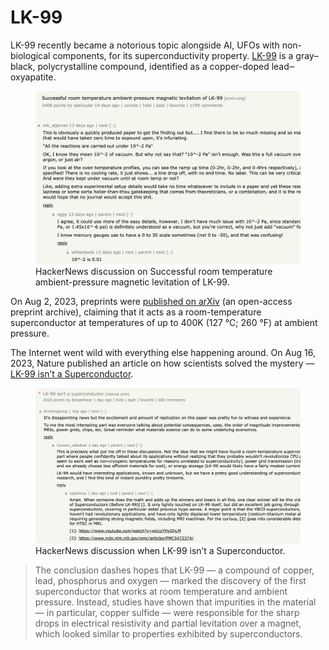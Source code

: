 # LK-99

LK-99 recently became a notorious topic alongside AI, UFOs with non-biological components, for its superconductivity property. [LK-99](https://en.wikipedia.org/wiki/LK-99) is a gray–black, polycrystalline compound, identified as a copper-doped lead‒oxyapatite.

<figure>
	<a href="https://news.ycombinator.com/item?id=36994214"><img src="/static/2023/LK-99-hackernews-hot.png" alt="Successful room temperature ambient-pressure magnetic levitation of LK-99" loading="lazy"></a>
	<figcaption>
		HackerNews discussion on Successful room temperature ambient-pressure magnetic levitation of LK-99.
	</figcaption>
</figure>

On Aug 2, 2023, preprints were [published on arXiv](https://arxiv.org/abs/2308.01516) (an open-access preprint archive), claiming that it acts as a room-temperature superconductor at temperatures of up to 400K (127 °C; 260 °F) at ambient pressure.

The Internet went wild with everything else happening around. On Aug 16, 2023, Nature published an article on how scientists solved the mystery — [LK-99 isn’t a Superconductor](https://www.nature.com/articles/d41586-023-02585-7).

<figure>
	<a href="https://news.ycombinator.com/item?id=37149349"><img src="/static/2023/LK-99-hackernews-hot-debunked.png" alt="LK-99 isn’t a Superconductor" loading="lazy"></a>
	<figcaption>
		HackerNews discussion when LK-99 isn’t a Superconductor.
	</figcaption>
</figure>

> The conclusion dashes hopes that LK-99 — a compound of copper, lead, phosphorus and oxygen — marked the discovery of the first superconductor that works at room temperature and ambient pressure. Instead, studies have shown that impurities in the material — in particular, copper sulfide — were responsible for the sharp drops in electrical resistivity and partial levitation over a magnet, which looked similar to properties exhibited by superconductors.
